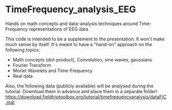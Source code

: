 # TimeFrequency_analysis_EEG
Hands on math concepts and data-analysis techniques around Time-Frequency representations of EEG data

This code is intended to be a supplement to the presentation. It won't make much sense by itself. 
It's meant to have a "hand-on" approach on the following topics: 
- Math concepts (dot-product), Convolution, sine waves, gaussians
- Fourier Transform
- Morlet Wavelets and Time-Frequency 
- Real data 

Also, the following data (publicly available) will be analysed during the tutorial. 
Download them in advance and place them in a separate folder!
https://download.fieldtriptoolbox.org/tutorial/timefrequencyanalysis/dataFIC.mat
